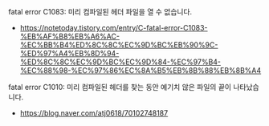 fatal error C1083: 미리 컴파일된 헤더 파일을 열 수 없습니다.
 - https://notetoday.tistory.com/entry/C-fatal-error-C1083-%EB%AF%B8%EB%A6%AC-%EC%BB%B4%ED%8C%8C%EC%9D%BC%EB%90%9C-%ED%97%A4%EB%8D%94-%ED%8C%8C%EC%9D%BC%EC%9D%84-%EC%97%B4-%EC%88%98-%EC%97%86%EC%8A%B5%EB%8B%88%EB%8B%A4
 
fatal error C1010: 미리 컴파일된 헤더를 찾는 동안 예기치 않은 파일의 끝이 나타났습니다.
 - https://blog.naver.com/atj0618/70102748187
